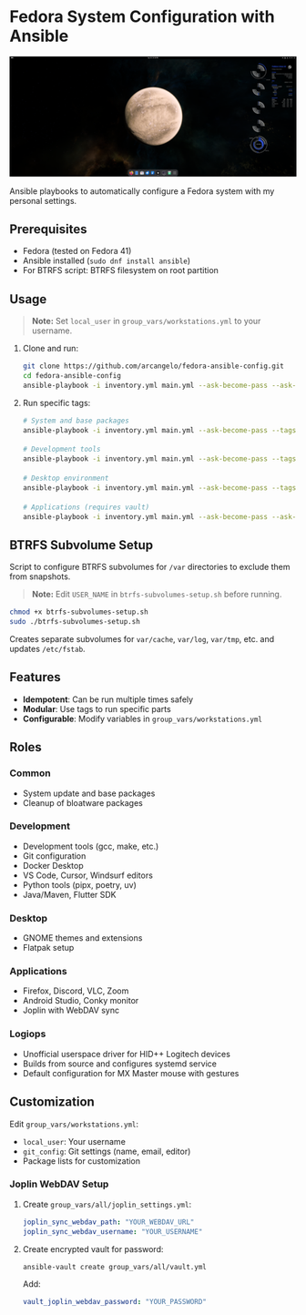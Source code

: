 # Fedora System Configuration with Ansible

![Configured Desktop Preview](preview.png)

Ansible playbooks to automatically configure a Fedora system with my personal settings.

## Prerequisites

- Fedora (tested on Fedora 41)
- Ansible installed (`sudo dnf install ansible`)
- For BTRFS script: BTRFS filesystem on root partition

## Usage

> **Note:** Set `local_user` in `group_vars/workstations.yml` to your username.

1. Clone and run:
   ```bash
   git clone https://github.com/arcangelo/fedora-ansible-config.git
   cd fedora-ansible-config
   ansible-playbook -i inventory.yml main.yml --ask-become-pass --ask-vault-pass
   ```

2. Run specific tags:
   ```bash
   # System and base packages
   ansible-playbook -i inventory.yml main.yml --ask-become-pass --tags "system,base-packages"
   
   # Development tools
   ansible-playbook -i inventory.yml main.yml --ask-become-pass --tags "development"
   
   # Desktop environment
   ansible-playbook -i inventory.yml main.yml --ask-become-pass --tags "desktop"
   
   # Applications (requires vault)
   ansible-playbook -i inventory.yml main.yml --ask-become-pass --ask-vault-pass --tags "applications"
   ```

## BTRFS Subvolume Setup

Script to configure BTRFS subvolumes for `/var` directories to exclude them from snapshots.

> **Note:** Edit `USER_NAME` in `btrfs-subvolumes-setup.sh` before running.

```bash
chmod +x btrfs-subvolumes-setup.sh
sudo ./btrfs-subvolumes-setup.sh
```

Creates separate subvolumes for `var/cache`, `var/log`, `var/tmp`, etc. and updates `/etc/fstab`.

## Features

- **Idempotent**: Can be run multiple times safely
- **Modular**: Use tags to run specific parts
- **Configurable**: Modify variables in `group_vars/workstations.yml`

## Roles

### Common
- System update and base packages
- Cleanup of bloatware packages

### Development  
- Development tools (gcc, make, etc.)
- Git configuration
- Docker Desktop
- VS Code, Cursor, Windsurf editors
- Python tools (pipx, poetry, uv)
- Java/Maven, Flutter SDK

### Desktop
- GNOME themes and extensions
- Flatpak setup

### Applications
- Firefox, Discord, VLC, Zoom
- Android Studio, Conky monitor
- Joplin with WebDAV sync

### Logiops
- Unofficial userspace driver for HID++ Logitech devices
- Builds from source and configures systemd service
- Default configuration for MX Master mouse with gestures

## Customization

Edit `group_vars/workstations.yml`:
- `local_user`: Your username
- `git_config`: Git settings (name, email, editor)
- Package lists for customization

### Joplin WebDAV Setup

1. Create `group_vars/all/joplin_settings.yml`:
   ```yaml
   joplin_sync_webdav_path: "YOUR_WEBDAV_URL"
   joplin_sync_webdav_username: "YOUR_USERNAME"
   ```

2. Create encrypted vault for password:
   ```bash
   ansible-vault create group_vars/all/vault.yml
   ```
   Add:
   ```yaml
   vault_joplin_webdav_password: "YOUR_PASSWORD"
   ``` 